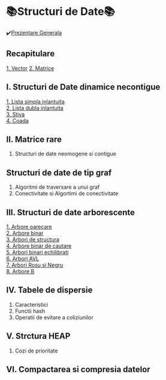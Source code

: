 # 📚Structuri de Date📚
✔️[Prezentare Generala](https://github.com/Adriana-Giol/Structuri-de-Date/blob/main/README/Prezentare%20Generala.md)

## Recapitulare
[1. Vector](https://github.com/Adriana-Giol/Structuri-de-Date/blob/main/README/Vector.md)
[2. Matrice](https://github.com/Adriana-Giol/Structuri-de-Date/blob/main/README/Matrice.md)

## I. Structuri de Date dinamice necontigue
[1. Lista simpla inlantuita]()</br>
[2. Lista dubla inlantuita]()</br>
[3. Stiva]()</br>
[4. Coada]()</br>

## II. Matrice rare
1. Structuri de date neomogene si contigue

## Structuri de date de tip graf
1. Algoritmi de traversare a unui graf
2. Conectivitate si Algortimi de conectivitate

## III. Structuri de date arborescente
[1. Arbore oarecare]()</br>
[2. Arbore binar]()</br>
[3. Arbori de structura]()</br>
[4. Arbore binar de cautare]()</br>
[5. Arbori binari echilibrati]()</br>
[6. Arbori AVL]()</br>
[7. Arbori Rosu si Negru]()</br>
[8. Arbore B]()</br>

## IV. Tabele de dispersie
1. Caracteristici
2. Functii hash 
3. Operatii de evitare a coliziunilor

## V. Strctura HEAP
1. Cozi de prioritate

## VI. Compactarea si compresia datelor

